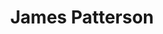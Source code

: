 ---
title: "James Patterson"
presenter_id: james_patterson
layout: member_all_publications
permalink: /member_full_publications/:presenter_id/
---